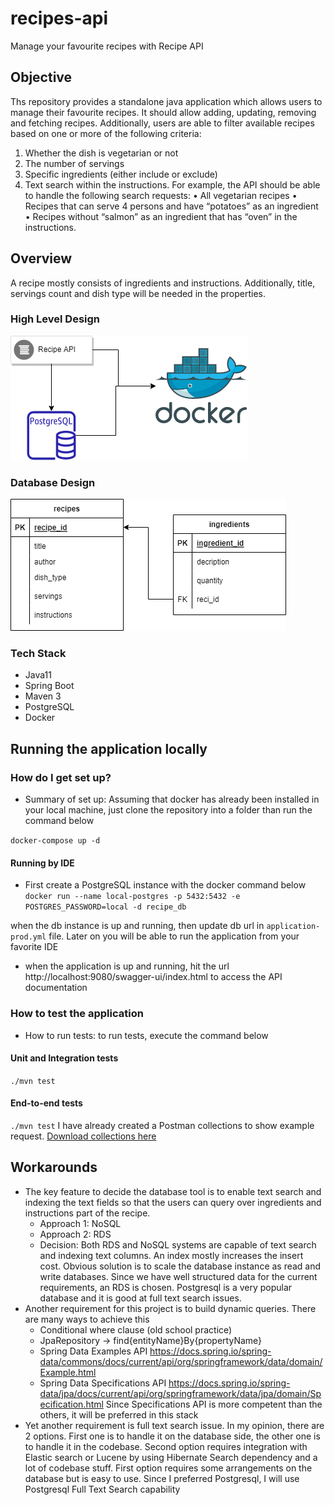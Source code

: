 # recipes-api
Manage your favourite recipes with Recipe API

## Objective
Ths repository provides a standalone java application which allows users to manage their favourite recipes. It should
allow adding, updating, removing and fetching recipes. Additionally, users are able to filter
available recipes based on one or more of the following criteria:
1. Whether the dish is vegetarian or not
2. The number of servings
3. Specific ingredients (either include or exclude)
4. Text search within the instructions.
   For example, the API should be able to handle the following search requests:
   • All vegetarian recipes
   • Recipes that can serve 4 persons and have “potatoes” as an ingredient
   • Recipes without “salmon” as an ingredient that has “oven” in the instructions.

## Overview
A recipe mostly consists of ingredients and instructions. Additionally, title, servings count and dish type will be needed in the properties.

### High Level Design
![](docs/images/high-level-design.drawio.png)

### Database Design
![](docs/images/database-design.drawio.png)

### Tech Stack
* Java11
* Spring Boot
* Maven 3
* PostgreSQL
* Docker

## Running the application locally ##
### How do I get set up? ###

* Summary of set up: Assuming that docker has already been installed in your local machine, 
just clone the repository into a folder than run the command below 

```` docker-compose up -d ````

#### Running by IDE
* First create a PostgreSQL instance with the docker command below <br>
```docker run --name local-postgres -p 5432:5432 -e POSTGRES_PASSWORD=local -d recipe_db```

when the db instance is up and running, then update db url in `application-prod.yml` file. Later on you will be able to run the application from your favorite IDE

* when the application is up and running, hit the url http://localhost:9080/swagger-ui/index.html to access the API documentation

### How to test the application
* How to run tests: to run tests, execute the command below

#### Unit and Integration tests
````./mvn test````

#### End-to-end tests
````./mvn test````
I have already created a Postman collections to show example request.
[Download collections here](docs/recipe-api-collections.postman_collection.json)

## Workarounds
- The key feature to decide the database tool is to enable text search and indexing the text fields so that the users can query over ingredients and instructions part of the recipe.
    * Approach 1: NoSQL
    * Approach 2: RDS
    * Decision: Both RDS and NoSQL systems are capable of text search and indexing text columns. An index mostly increases the insert cost. Obvious solution is to scale the database instance as read and write databases. Since we have well structured data for the current requirements, an RDS is chosen. Postgresql is a very popular database and it is good at full text search issues.
- Another requirement for this project is to build dynamic queries. There are many ways to achieve this
    * Conditional where clause (old school practice)
    * JpaRepository -> find{entityName}By{propertyName}
    * Spring Data Examples API https://docs.spring.io/spring-data/commons/docs/current/api/org/springframework/data/domain/Example.html
    * Spring Data Specifications API https://docs.spring.io/spring-data/jpa/docs/current/api/org/springframework/data/jpa/domain/Specification.html
 Since Specifications API is more competent than the others, it will be preferred in this stack
- Yet another requirement is full text search issue. In my opinion, there are 2 options. First one is to handle it on the database side, the other one is to handle it in the codebase. Second option requires integration with Elastic search or Lucene by using Hibernate Search dependency and a lot of codebase stuff. First option requires some arrangements on the database but is easy to use. Since I preferred Postgresql, I will use Postgresql Full Text Search capability

